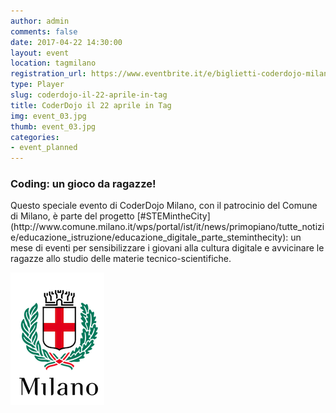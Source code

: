 ```yaml
---
author: admin
comments: false
date: 2017-04-22 14:30:00
layout: event
location: tagmilano
registration_url: https://www.eventbrite.it/e/biglietti-coderdojo-milano-e-steminthecity-tag-22-aprile-2017-33474133033
type: Player
slug: coderdojo-il-22-aprile-in-tag
title: CoderDojo il 22 aprile in Tag
img: event_03.jpg
thumb: event_03.jpg
categories:
- event_planned
---
```


<h3>Coding: un gioco da ragazze!</h3>
Questo speciale evento di CoderDojo Milano, con il patrocinio del Comune di Milano, è parte del progetto [#STEMintheCity](http://www.comune.milano.it/wps/portal/ist/it/news/primopiano/tutte_notizie/educazione_istruzione/educazione_digitale_parte_steminthecity): un mese di eventi per sensibilizzare i giovani alla cultura digitale e avvicinare le ragazze allo studio delle materie tecnico-scientifiche.
<p>
<img src="/assets/img/logo_comune_milano.png" alt="Comune di Milano" >
